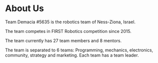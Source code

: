 # About Us

Team Demacia #5635 is the robotics team of Ness-Ziona, Israel.

The team competes in FIRST Robotics competition since 2015.

The team currently has 27 team members and 8 mentors.

The team is separated to 6 teams: Programming, mechanics, electronics, community, strategy and marketing. Each team has a team leader.
